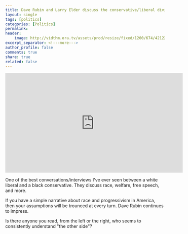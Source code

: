 ```yaml
---
title: Dave Rubin and Larry Elder discuss the conservative/liberal divide
layout: single
tags: [politics]
categories: [Politics]
permalink: 
header:
    image: http://vidthm.ora.tv/assets/prod/resize/fixed/1200/674/4212218-Screen%20Shot%202015-09-09%20at%2012.38.06%20PM-0.jpg
excerpt_separator: <!---more--->
author_profile: false
comments: true
share: true
related: false
---
```


<iframe width="560" height="315" src="https://www.youtube.com/embed/IFqVNPwsLNo" frameborder="0" allowfullscreen></iframe>

One of the best conversations/interviews I've ever seen between a white liberal and a black conservative. They discuss race, welfare, free speech, and more.

If you have a simple narrative about race and progressivism in America, then your assumptions will be trounced at every turn. Dave Rubin continues to impress. 

<!---more--->


Is there anyone you read, from the left or the right, who seems to consistently understand "the other side"? 